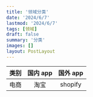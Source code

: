 ```yaml
---
title: '领域分类'
date: '2024/6/7'
lastmod: '2024/6/7'
tags: [领域]
draft: false
summary: '分类'
images: []
layout: PostLayout
---
```


| 类别 | 国内 app | 国外 app |
| :--: | :------: | :------: |
| 电商 |   淘宝   | shopify  |
